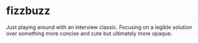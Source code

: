 # fizzbuzz

Just playing around with an interview classic. Focusing on a legible solution over something more concise and cute but ultimately more opaque.
